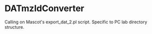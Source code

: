 # DATmzIdConverter
Calling on Mascot's export_dat_2.pl script. Specific to PC lab directory structure.
